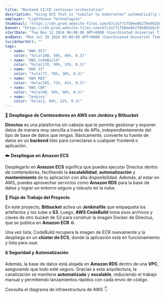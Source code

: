```yaml
---
title: "Backend CI/CD container orchestation"
description: "Using ECS that is ❝similar to kubernetes❞ automatically deployed via Jenkins I deployed a container"
employer: "Lighthouse Technologies"
thumbnail: "https://cdn.prod.website-files.com/67c3a771f50ee86278e081b8/67d922403d2d66358aadb22f_67ce3b6e78e6d8f70b924301_jenkins%2520ecs.gif"
banner: "https://cdn.prod.website-files.com/67c3a771f50ee86278e081b8/67cbf29408ea1ae1f6dc48f4_67cbd53bc957f1d484626cff_photo-1504253163759-c23fccaebb55.jpeg"
startDate: "Tue Nov 12 2024 06:00:00 GMT+0000 (Coordinated Universal Time)"
endDate: "Mon Jul 29 2024 05:00:00 GMT+0000 (Coordinated Universal Time)"
lucidchartUrl: ""
tags:
  - name: "AWS ECS"
    color: "hsla(180, 50%, 40%, 0.3)"
  - name: "AWS CodeBuild"
    color: "hsla(170, 99%, 33%, 0.3)"
  - name: "AWS S3"
    color: "hsla(77, 76%, 36%, 0.3)"
  - name: "AWS RDS"
    color: "hsla(205, 71%, 41%, 0.3)"
  - name: "AWS CDK"
    color: "hsla(60, 50%, 50%, 0.3)"
  - name: "Jenkins"
    color: "hsla(2, 64%, 52%, 0.3)"
---
```


🚀 **Despliegue de Contenedores en AWS con Jenkins y Bitbucket**

**Directus** es una plataforma sin cabeza que te permite gestionar y exponer datos de manera muy sencilla a través de APIs, independientemente del tipo de base de datos que tengas. Básicamente, convierte tu fuente de datos en un **backend** listo para conectarse a cualquier frontend o aplicación.

☁️ **Despliegue en Amazon ECS**

Desplegarlo en **Amazon ECS** significa que puedes ejecutar Directus dentro de contenedores, facilitando la **escalabilidad**, **automatización** y **mantenimiento** de tu aplicación con alta disponibilidad. Además, al estar en AWS, puedes aprovechar servicios como **Amazon RDS** para la base de datos y lograr un entorno seguro y robusto en la nube.

🔧 **Flujo de Trabajo del Proyecto**

En este proyecto, **Bitbucket** activa un **Jenkinsfile** que empaqueta los artefactos y los sube a **S3**. Luego, **AWS CodeBuild** toma esos archivos y claves de otro bucket de S3 para construir la imagen Docker de Directus, que se publica en **Amazon ECR** ⚙️.

Una vez lista, CodeBuild recupera la imagen de ECR nuevamente y la despliega en un **clúster de ECS**, donde la aplicación está en funcionamiento y lista para usar.

🔒 **Seguridad y Automatización**

Además, la base de datos está alojada en **Amazon RDS** dentro de una **VPC**, asegurando que todo esté seguro. Gracias a esta arquitectura, la canalización se mantiene **automatizada** y **escalable**, reduciendo el trabajo manual y permitiendo lanzamientos rápidos con cada envío de código.

Consulta el diagrama de infraestructura de AWS 👇
